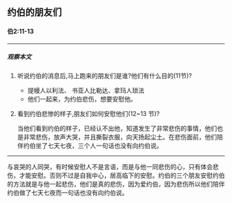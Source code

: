## 约伯的朋友们

#### 伯2:11-13

----

##### 观察本文
1. 听说约伯的消息后,马上跑来的朋友们是谁?他们有什么目的(11节)?
    * 提幔人以利法、 书亚人比勒达、拿玛人琐法
    * 他们一起来，为约伯悲伤，想要安慰他。2. 看到约伯悲惨的样子,朋友们如何安慰他们(12~13 节)?
    当他们看到约伯的样子，已经认不出他，知道发生了非常悲伤的事情，他们也是非常悲伤，放声大哭，并且撕裂衣服，向天扬起尘土。在悲伤面前，他们陪伴约伯坐了七天七夜，三个人一句话也没有向约伯说。
----
与哀哭的人同哭，有时候安慰人不是言语，而是与他一同悲伤的心，只有体会悲伤，才能安慰。否则不过是自我中心，居高临下的安慰。约伯的三个朋友安慰约伯的方法就是与他一起悲伤，他们是真的悲伤，因为爱约伯，因为悲伤所以他们陪伴约伯做了七天七夜而一句话也没有向约伯说。